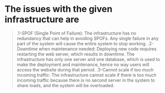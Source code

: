 # The issues with the given infrastructure are

>.1-SPOF (Single Point of Failure): The infrastructure has no redundancy that can help in avoiding SPOFs. Any single failure in any part of the system will cause the entire system to stop working.
>.2-Downtime when maintenance needed: Deploying new code requires restarting the web server, which results in downtime. The infrastructure has only one server and one database, which is used to make the deployment and maintenance, hence no way users will access the website during that period.
>.3-Cannot scale if too much incoming traffic: The infrastructure cannot scale if there is too much incoming traffic because there is no second server in the system to share loads, and the system will be overloaded.
